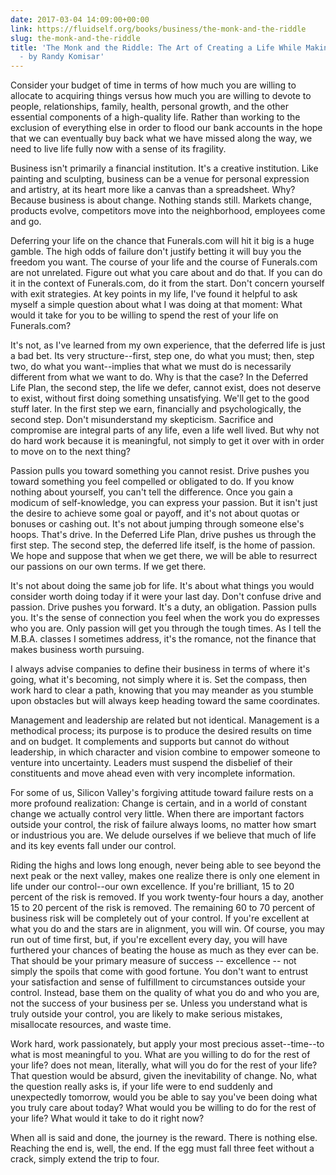 ```yaml
---
date: 2017-03-04 14:09:00+00:00
link: https://fluidself.org/books/business/the-monk-and-the-riddle
slug: the-monk-and-the-riddle
title: 'The Monk and the Riddle: The Art of Creating a Life While Making a Living
  - by Randy Komisar'
---
```


Consider your budget of time in terms of how much you are willing to allocate to acquiring things versus how much you are willing to devote to people, relationships, family, health, personal growth, and the other essential components of a high-quality life. Rather than working to the exclusion of everything else in order to flood our bank accounts in the hope that we can eventually buy back what we have missed along the way, we need to live life fully now with a sense of its fragility.

Business isn't primarily a financial institution. It's a creative institution. Like painting and sculpting, business can be a venue for personal expression and artistry, at its heart more like a canvas than a spreadsheet. Why? Because business is about change. Nothing stands still. Markets change, products evolve, competitors move into the neighborhood, employees come and go.

Deferring your life on the chance that Funerals.com will hit it big is a huge gamble. The high odds of failure don't justify betting it will buy you the freedom you want. The course of your life and the course of Funerals.com are not unrelated. Figure out what you care about and do that. If you can do it in the context of Funerals.com, do it from the start. Don't concern yourself with exit strategies. At key points in my life, I've found it helpful to ask myself a simple question about what I was doing at that moment: What would it take for you to be willing to spend the rest of your life on Funerals.com?

It's not, as I've learned from my own experience, that the deferred life is just a bad bet. Its very structure--first, step one, do what you must; then, step two, do what you want--implies that what we must do is necessarily different from what we want to do. Why is that the case? In the Deferred Life Plan, the second step, the life we defer, cannot exist, does not deserve to exist, without first doing something unsatisfying. We'll get to the good stuff later. In the first step we earn, financially and psychologically, the second step. Don't misunderstand my skepticism. Sacrifice and compromise are integral parts of any life, even a life well lived. But why not do hard work because it is meaningful, not simply to get it over with in order to move on to the next thing?

Passion pulls you toward something you cannot resist. Drive pushes you toward something you feel compelled or obligated to do. If you know nothing about yourself, you can't tell the difference. Once you gain a modicum of self-knowledge, you can express your passion. But it isn't just the desire to achieve some goal or payoff, and it's not about quotas or bonuses or cashing out. It's not about jumping through someone else's hoops. That's drive. In the Deferred Life Plan, drive pushes us through the first step. The second step, the deferred life itself, is the home of passion. We hope and suppose that when we get there, we will be able to resurrect our passions on our own terms. If we get there.

It's not about doing the same job for life. It's about what things you would consider worth doing today if it were your last day. Don't confuse drive and passion. Drive pushes you forward. It's a duty, an obligation. Passion pulls you. It's the sense of connection you feel when the work you do expresses who you are. Only passion will get you through the tough times. As I tell the M.B.A. classes I sometimes address, it's the romance, not the finance that makes business worth pursuing.

I always advise companies to define their business in terms of where it's going, what it's becoming, not simply where it is. Set the compass, then work hard to clear a path, knowing that you may meander as you stumble upon obstacles but will always keep heading toward the same coordinates.

Management and leadership are related but not identical. Management is a methodical process; its purpose is to produce the desired results on time and on budget. It complements and supports but cannot do without leadership, in which character and vision combine to empower someone to venture into uncertainty. Leaders must suspend the disbelief of their constituents and move ahead even with very incomplete information.

For some of us, Silicon Valley's forgiving attitude toward failure rests on a more profound realization: Change is certain, and in a world of constant change we actually control very little. When there are important factors outside your control, the risk of failure always looms, no matter how smart or industrious you are. We delude ourselves if we believe that much of life and its key events fall under our control.

Riding the highs and lows long enough, never being able to see beyond the next peak or the next valley, makes one realize there is only one element in life under our control--our own excellence. If you're brilliant, 15 to 20 percent of the risk is removed. If you work twenty-four hours a day, another 15 to 20 percent of the risk is removed. The remaining 60 to 70 percent of business risk will be completely out of your control. If you're excellent at what you do and the stars are in alignment, you will win. Of course, you may run out of time first, but, if you're excellent every day, you will have furthered your chances of beating the house as much as they ever can be. That should be your primary measure of success -- excellence -- not simply the spoils that come with good fortune. You don't want to entrust your satisfaction and sense of fulfillment to circumstances outside your control. Instead, base them on the quality of what you do and who you are, not the success of your business per se. Unless you understand what is truly outside your control, you are likely to make serious mistakes, misallocate resources, and waste time.

Work hard, work passionately, but apply your most precious asset--time--to what is most meaningful to you. What are you willing to do for the rest of your life? does not mean, literally, what will you do for the rest of your life? That question would be absurd, given the inevitability of change. No, what the question really asks is, if your life were to end suddenly and unexpectedly tomorrow, would you be able to say you've been doing what you truly care about today? What would you be willing to do for the rest of your life? What would it take to do it right now?

When all is said and done, the journey is the reward. There is nothing else. Reaching the end is, well, the end. If the egg must fall three feet without a crack, simply extend the trip to four.
